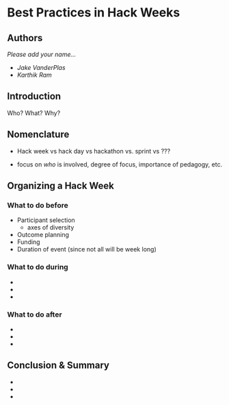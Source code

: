 # Best Practices in Hack Weeks

## Authors

*Please add your name...*

- *Jake VanderPlas*
- *Karthik Ram*

## Introduction

Who? What? Why? 


## Nomenclature

- Hack week vs hack day vs hackathon vs. sprint vs ???

- focus on *who* is involved, degree of focus, importance of pedagogy, etc.


## Organizing a Hack Week

### What to do before

- Participant selection
    -  axes of diversity
- Outcome planning
- Funding
- Duration of event (since not all will be week long)

### What to do during

-
-
-

### What to do after

-
-
-


## Conclusion & Summary

-
-
-